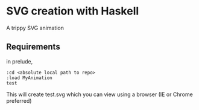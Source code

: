 # SVG creation with Haskell

A trippy SVG animation

## Requirements

in prelude,

```prelude
:cd <absolute local path to repo>
:load MyAnimation
test
````

This will create test.svg which you can view using a browser (IE or Chrome preferred)